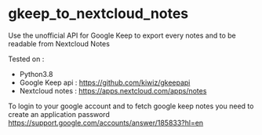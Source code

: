 # gkeep_to_nextcloud_notes
Use the unofficial API for Google Keep to export every notes and to be readable from Nextcloud Notes

Tested on :
- Python3.8
- Google Keep api : https://github.com/kiwiz/gkeepapi
- Nextcloud notes : https://apps.nextcloud.com/apps/notes

To login to your google account and to fetch google keep notes you need to create an application password https://support.google.com/accounts/answer/185833?hl=en
